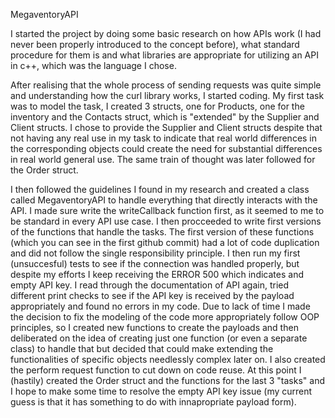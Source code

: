 MegaventoryAPI

I started the project by doing some basic research on how APIs work (I had never been properly introduced to the concept before), what standard procedure for them is and what libraries are appropriate for utilizing an API in c++, which was the language I chose.

After realising that the whole process of sending requests was quite simple and understanding how the curl library works, I started coding. My first task was to model the task, I created 3 structs, one for Products, one for the inventory and the Contacts struct, which is "extended" by the Supplier and Client structs. I chose to provide the Supplier and Client structs despite that not having any real use in my task to indicate that real world differences in the corresponding objects could create the need for substantial differences in real world general use. The same train of thought was later followed for the Order struct.

I then followed the guidelines I found in my research and created a class called MegaventoryAPI to handle everything that directly interacts with the API. I made sure write the writeCallback function first, as it seemed to me to be standard in every API use case. I then procceeded to write first versions of the functions that handle the tasks. The first version of these functions (which you can see in the first github commit) had a lot of code duplication and did not follow the single responsibility principle. I then run my first (unsuccesful) tests to see if the connection was handled properly, but despite my efforts I keep receiving the ERROR 500 which indicates and empty API key. I read through the documentation of API again, tried different print checks to see if the API key is received by the payload appropriately and found no errors in my code. Due to lack of time I made the decision to fix the modeling of the code more appropriately follow OOP principles, so I created new functions to create the payloads and then deliberated on the idea of creating just one function (or even a separate class) to handle that but decided that could make extending the functionalities of specific objects needlessly complex later on. I also created the perform request function to cut down on code reuse. At this point I (hastily) created the Order struct and the functions for the last 3 "tasks" and I hope to make some time to resolve the empty API key issue (my current guess is that it has something to do with innapropriate payload form).